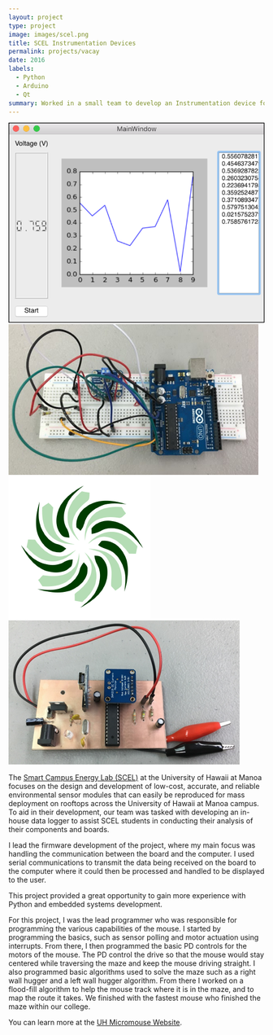 ```yaml
---
layout: project
type: project
image: images/scel.png
title: SCEL Instrumentation Devices
permalink: projects/vacay
date: 2016
labels:
  - Python
  - Arduino
  - Qt
summary: Worked in a small team to develop an Instrumentation device for the Smart Campus Energy Lab (SCEL) focusing on current and voltage logging.
---
```


<div class="ui small rounded images">
  <img class="ui image" src="../images/Instrumentation1.png">
  <img class="ui image" src="../images/Instrumentation2.png">
  <img class="ui image" src="../images/scel.png">
  <img class="ui image" src="../images/Instrumentation3.png">
</div>

The [Smart Campus Energy Lab (SCEL)](http://scel-hawaii.org/) at the University of Hawaii at Manoa focuses on the design and development of low-cost, accurate, and reliable environmental sensor modules that can easily be reproduced for mass deployment on rooftops across the University of Hawaii at Manoa campus. To aid in their development, our team was tasked with developing an in-house data logger to assist SCEL students in conducting their analysis of their components and boards.

I lead the firmware development of the project, where my main focus was handling the communication between the board and the computer. I used serial communications to transmit the data being received on the board to the computer where it could then be processed and handled to be displayed to the user.

This project provided a great opportunity to gain more experience with Python and embedded systems development.

For this project, I was the lead programmer who was responsible for programming the various capabilities of the mouse.  I started by programming the basics, such as sensor polling and motor actuation using interrupts.  From there, I then programmed the basic PD controls for the motors of the mouse.  The PD control the drive so that the mouse would stay centered while traversing the maze and keep the mouse driving straight.  I also programmed basic algorithms used to solve the maze such as a right wall hugger and a left wall hugger algorithm.  From there I worked on a flood-fill algorithm to help the mouse track where it is in the maze, and to map the route it takes.  We finished with the fastest mouse who finished the maze within our college.

You can learn more at the [UH Micromouse Website](http://www-ee.eng.hawaii.edu/~mmouse/about.html).
